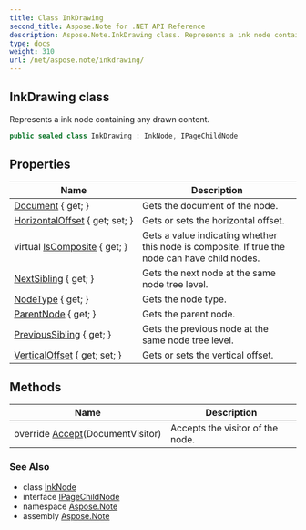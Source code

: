 ```yaml
---
title: Class InkDrawing
second_title: Aspose.Note for .NET API Reference
description: Aspose.Note.InkDrawing class. Represents a ink node containing any drawn content
type: docs
weight: 310
url: /net/aspose.note/inkdrawing/
---
```

## InkDrawing class

Represents a ink node containing any drawn content.

```csharp
public sealed class InkDrawing : InkNode, IPageChildNode
```

## Properties

| Name | Description |
| --- | --- |
| [Document](../../aspose.note/node/document/) { get; } | Gets the document of the node. |
| [HorizontalOffset](../../aspose.note/inkdrawing/horizontaloffset/) { get; set; } | Gets or sets the horizontal offset. |
| virtual [IsComposite](../../aspose.note/node/iscomposite/) { get; } | Gets a value indicating whether this node is composite. If true the node can have child nodes. |
| [NextSibling](../../aspose.note/node/nextsibling/) { get; } | Gets the next node at the same node tree level. |
| [NodeType](../../aspose.note/node/nodetype/) { get; } | Gets the node type. |
| [ParentNode](../../aspose.note/node/parentnode/) { get; } | Gets the parent node. |
| [PreviousSibling](../../aspose.note/node/previoussibling/) { get; } | Gets the previous node at the same node tree level. |
| [VerticalOffset](../../aspose.note/inkdrawing/verticaloffset/) { get; set; } | Gets or sets the vertical offset. |

## Methods

| Name | Description |
| --- | --- |
| override [Accept](../../aspose.note/inkdrawing/accept/)(DocumentVisitor) | Accepts the visitor of the node. |

### See Also

* class [InkNode](../inknode/)
* interface [IPageChildNode](../ipagechildnode/)
* namespace [Aspose.Note](../../aspose.note/)
* assembly [Aspose.Note](../../)



